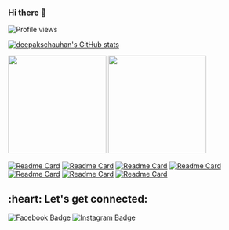 ### Hi there 👋

<!--
**deepakschauhan/deepakschauhan** is a ✨ _special_ ✨ repository because its `README.md` (this file) appears on your GitHub profile.

Here are some ideas to get you started:

- 🔭 I’m currently working on ...
- 🌱 I’m currently learning ...
- 👯 I’m looking to collaborate on ...
- 🤔 I’m looking for help with ...
- 💬 Ask me about ...
- 📫 How to reach me: ...
- 😄 Pronouns: ...
- ⚡ Fun fact: ...
-->

![Profile views](https://gpvc.arturio.dev/deepakschauhan)

[![deepakschauhan's GitHub stats](https://github-readme-stats.vercel.app/api?username=deepakschauhan&theme=flag-india&show_icons=true)](https://github.com/anuraghazra/github-readme-stats)



<img src="https://github-readme-stats.vercel.app/api/top-langs/?username=deepakschauhan&theme=radical&layout=compact" width="" height="200em" />
<img src="http://github-readme-streak-stats.herokuapp.com/?user=deepakschauhan&count_private=true&theme=chartreuse-dark" width="" height="200em" />

[![Readme Card](https://github-readme-stats.vercel.app/api/pin/?username=deepakschauhan&repo=billManage)](https://github.com/deepakschauhan/billManage)
[![Readme Card](https://github-readme-stats.vercel.app/api/pin/?username=deepakschauhan&repo=taxinvoice)](https://github.com/deepakschauhan/taxinvoice)
[![Readme Card](https://github-readme-stats.vercel.app/api/pin/?username=deepakschauhan&repo=deepakschauhan.github.io)](https://github.com/deepakschauhan/deepakschauhan.github.io)
[![Readme Card](https://github-readme-stats.vercel.app/api/pin/?username=deepakschauhan&repo=yajan-doc)](https://github.com/deepakschauhan/yajan-doc)
[![Readme Card](https://github-readme-stats.vercel.app/api/pin/?username=deepakschauhan&repo=rdmahp)](https://github.com/deepakschauhan/rdmahp)
[![Readme Card](https://github-readme-stats.vercel.app/api/pin/?username=deepakschauhan&repo=awgpstore)](https://github.com/deepakschauhan/awgpstore)
[![Readme Card](https://github-readme-stats.vercel.app/api/pin/?username=deepakschauhan&repo=webapp-awgp-erp)](https://github.com/deepakschauhan/webapp-awgp-erp)

<h2 align="left">:heart: Let's get connected:</h2>

[![Facebook Badge](https://img.shields.io/badge/-@nidhi.yadav.902604?style=flat-square&labelColor=3b5998&logo=facebook&logoColor=white&link=https://www.facebook.com/nidhi.yadav.902604)](https://www.facebook.com/nidhi.yadav.902604) [![Instagram Badge](https://img.shields.io/badge/-@prince__shivaram-D7008A?style=flat-square&labelColor=D7008A&logo=Instagram&logoColor=white&link=https://www.instagram.com/itz.me____p.r.i.n.c.e_____/)](https://www.instagram.com/itz.me____p.r.i.n.c.e_____/)
